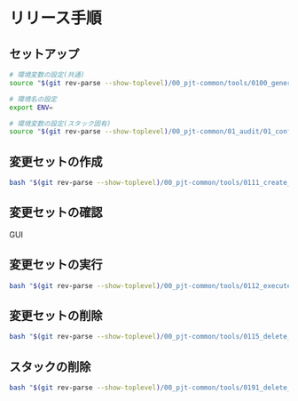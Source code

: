 # リリース手順

## セットアップ

```bash
# 環境変数の設定(共通)
source "$(git rev-parse --show-toplevel)/00_pjt-common/tools/0100_general_setup.sh"

# 環境名の設定
export ENV=

# 環境変数の設定(スタック固有)
source "$(git rev-parse --show-toplevel)/00_pjt-common/01_audit/01_configuration-recorder/tools/0101_setup.sh" "${ENV}"
```

## 変更セットの作成

```bash
bash "$(git rev-parse --show-toplevel)/00_pjt-common/tools/0111_create_changeset.sh"
```

## 変更セットの確認

GUI

## 変更セットの実行

```bash
bash "$(git rev-parse --show-toplevel)/00_pjt-common/tools/0112_execute_changeset.sh"
```

## 変更セットの削除

```bash
bash "$(git rev-parse --show-toplevel)/00_pjt-common/tools/0115_delete_changeset.sh"
```

## スタックの削除

```bash
bash "$(git rev-parse --show-toplevel)/00_pjt-common/tools/0191_delete_stack.sh"
```
